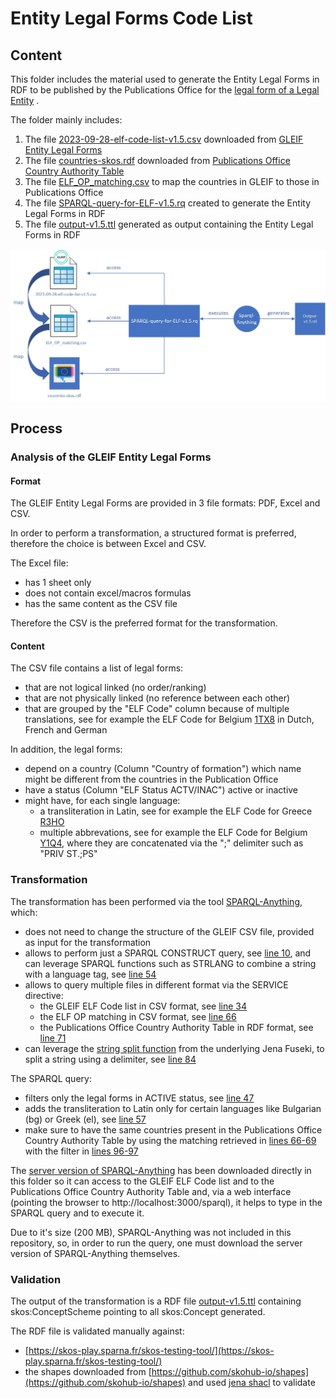 # Entity Legal Forms Code List

## Content
This folder includes the material used to generate the Entity Legal Forms in RDF to be published by the Publications Office for the [legal form of a Legal Entity](https://semiceu.github.io/Core-Business-Vocabulary/releases/2.1.0/#LegalEntity%3AlegalFormType)  .

The folder mainly includes:
1. The file [2023-09-28-elf-code-list-v1.5.csv](2023-09-28-elf-code-list-v1.5.csv) downloaded from [GLEIF Entity Legal Forms](https://www.gleif.org/en/about-lei/code-lists/iso-20275-entity-legal-forms-code-list)
2. The file [countries-skos.rdf](countries-skos.rdf) downloaded from [Publications Office Country Authority Table](https://op.europa.eu/en/web/eu-vocabularies/dataset/-/resource?uri=http://publications.europa.eu/resource/dataset/country)
3. The file [ELF_OP_matching.csv](ELF_OP_mapping.csv) to map the countries in GLEIF to those in Publications Office
4. The file [SPARQL-query-for-ELF-v1.5.rq](SPARQL-query-for-ELF-v1.5.rq) created to generate the Entity Legal Forms in RDF
5. The file [output-v1.5.ttl](output-v1.5.ttl) generated as output containing the Entity Legal Forms in RDF


![](GLEIF.jpg)

## Process
### Analysis of the GLEIF Entity Legal Forms

#### Format
The GLEIF Entity Legal Forms are provided in 3 file formats: PDF, Excel and CSV.

In order to perform a transformation, a structured format is preferred, therefore the choice is between Excel and CSV.

The Excel file:
* has 1 sheet only
* does not contain excel/macros formulas
* has the same content as the CSV file

Therefore the CSV is the preferred format for the transformation.

#### Content
The CSV file contains a list of legal forms:
* that are not logical linked (no order/ranking)
* that are not physically linked (no reference between each other)
* that are grouped by the "ELF Code" column because of multiple translations, see for example the ELF Code for Belgium [1TX8](https://github.com/SEMICeu/Taxonomy/blob/master/Entity_Legal_Form/2023-09-28-elf-code-list-v1.5.csv#L115-L117) in Dutch, French and German

In addition, the legal forms:
* depend on a country (Column "Country of formation") which name might be different from the countries in the Publication Office
* have a status (Column "ELF Status ACTV/INAC") active or inactive
* might have, for each single language:
  *  a transliteration in Latin, see for example the ELF Code for Greece [R3HO](https://github.com/SEMICeu/Taxonomy/blob/master/Entity_Legal_Form/2023-09-28-elf-code-list-v1.5.csv#L1413) 
  *  multiple abbrevations, see for example the ELF Code for Belgium [Y1Q4](https://github.com/SEMICeu/Taxonomy/blob/master/Entity_Legal_Form/2023-09-28-elf-code-list-v1.5.csv#L250), where they are concatenated via the ";" delimiter such as "PRIV ST.;PS"

### Transformation

The transformation has been performed via the tool [SPARQL-Anything](https://github.com/SPARQL-Anything/sparql.anything), which:
* does not need to change the structure of the GLEIF CSV file, provided as input for the transformation
* allows to perform just a SPARQL CONSTRUCT query, see [line 10](https://github.com/SEMICeu/Taxonomy/blob/master/Entity_Legal_Form/SPARQL-query-for-ELF-v1.5.rq#L10), and can leverage SPARQL functions such as STRLANG to combine a string with a language tag, see [line 54](https://github.com/SEMICeu/Taxonomy/blob/master/Entity_Legal_Form/SPARQL-query-for-ELF-v1.5.rq#L54)
* allows to query multiple files in different format via the SERVICE directive:
  * the GLEIF ELF Code list in CSV format, see [line 34](https://github.com/SEMICeu/Taxonomy/blob/master/Entity_Legal_Form/SPARQL-query-for-ELF-v1.5.rq#L34)
  * the ELF OP matching in CSV format, see [line 66](https://github.com/SEMICeu/Taxonomy/blob/master/Entity_Legal_Form/SPARQL-query-for-ELF-v1.5.rq#L66)
  * the Publications Office Country Authority Table in RDF format, see [line 71](https://github.com/SEMICeu/Taxonomy/blob/master/Entity_Legal_Form/SPARQL-query-for-ELF-v1.5.rq#L71) 
* can leverage the [string split function](https://jena.apache.org/documentation/query/library-propfunc.html) from the underlying Jena Fuseki, to split a string using a delimiter, see [line 84]( https://github.com/SEMICeu/Taxonomy/blob/master/Entity_Legal_Form/SPARQL-query-for-ELF-v1.5.rq#L84)

The SPARQL query:
* filters only the legal forms in ACTIVE status, see [line 47](https://github.com/SEMICeu/Taxonomy/blob/master/Entity_Legal_Form/SPARQL-query-for-ELF-v1.5.rq#L47)
* adds the transliteration to Latin only for certain languages like Bulgarian (bg) or Greek (el), see [line 57](https://github.com/SEMICeu/Taxonomy/blob/master/Entity_Legal_Form/SPARQL-query-for-ELF-v1.5.rq#L57)
* make sure to have the same countries present in the Publications Office Country Authority Table by using the matching retrieved in [lines 66-69](https://github.com/SEMICeu/Taxonomy/blob/master/Entity_Legal_Form/SPARQL-query-for-ELF-v1.5.rq#L66-L69) with the filter in [lines 96-97](https://github.com/SEMICeu/Taxonomy/blob/master/Entity_Legal_Form/SPARQL-query-for-ELF-v1.5.rq#L96-L97)

The [server version of SPARQL-Anything](https://github.com/SPARQL-Anything/sparql.anything#using-the-server) has been downloaded directly in this folder so it can access to the GLEIF ELF Code list and to the Publications Office Country Authority Table and, via a web interface (pointing the browser to http://localhost:3000/sparql), it helps to type in the SPARQL query and to execute it. 

Due to it's size (200 MB), SPARQL-Anything was not included in this repository, so, in order to run the query, one must download the server version of SPARQL-Anything themselves.

### Validation

The output of the transformation is a RDF file [output-v1.5.ttl](output-v1.5.ttl) containing skos:ConceptScheme pointing to all skos:Concept generated.

The RDF file is validated manually against:

* [https://skos-play.sparna.fr/skos-testing-tool/](https://skos-play.sparna.fr/skos-testing-tool/)
* the shapes downloaded from [https://github.com/skohub-io/shapes](https://github.com/skohub-io/shapes) and used [jena shacl](https://jena.apache.org/documentation/shacl/index.html) to validate
